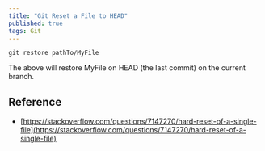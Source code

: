 ```yaml
---
title: "Git Reset a File to HEAD"
published: true
tags: Git
---
```


```shell
git restore pathTo/MyFile
```

The above will restore MyFile on HEAD (the last commit) on the current branch.

## Reference

- [https://stackoverflow.com/questions/7147270/hard-reset-of-a-single-file](https://stackoverflow.com/questions/7147270/hard-reset-of-a-single-file)